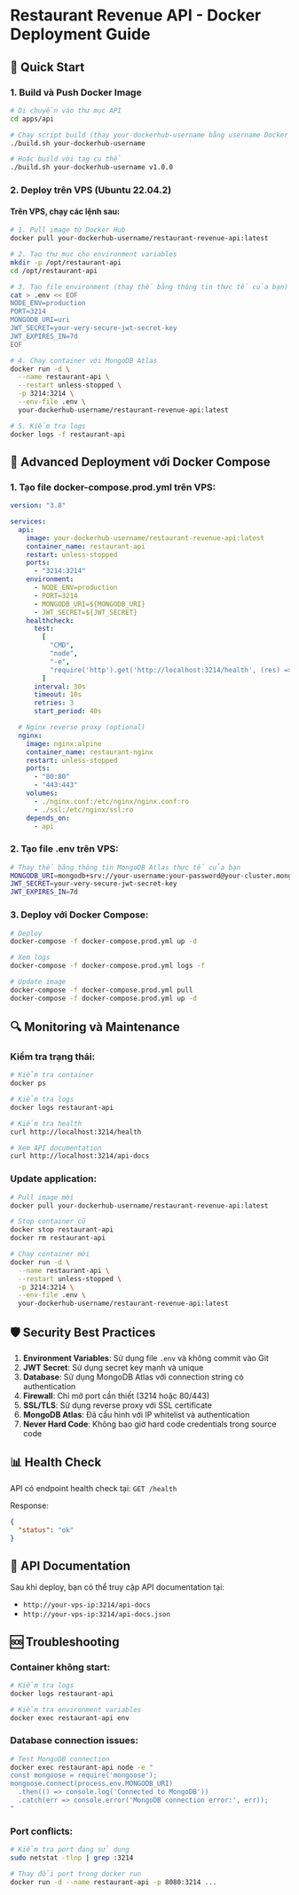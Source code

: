 # Restaurant Revenue API - Docker Deployment Guide

## 🚀 Quick Start

### 1. Build và Push Docker Image

```bash
# Di chuyển vào thư mục API
cd apps/api

# Chạy script build (thay your-dockerhub-username bằng username Docker Hub của bạn)
./build.sh your-dockerhub-username

# Hoặc build với tag cụ thể
./build.sh your-dockerhub-username v1.0.0
```

### 2. Deploy trên VPS (Ubuntu 22.04.2)

#### Trên VPS, chạy các lệnh sau:

```bash
# 1. Pull image từ Docker Hub
docker pull your-dockerhub-username/restaurant-revenue-api:latest

# 2. Tạo thư mục cho environment variables
mkdir -p /opt/restaurant-api
cd /opt/restaurant-api

# 3. Tạo file environment (thay thế bằng thông tin thực tế của bạn)
cat > .env << EOF
NODE_ENV=production
PORT=3214
MONGODB_URI=uri
JWT_SECRET=your-very-secure-jwt-secret-key
JWT_EXPIRES_IN=7d
EOF

# 4. Chạy container với MongoDB Atlas
docker run -d \
  --name restaurant-api \
  --restart unless-stopped \
  -p 3214:3214 \
  --env-file .env \
  your-dockerhub-username/restaurant-revenue-api:latest

# 5. Kiểm tra logs
docker logs -f restaurant-api
```

## 🔧 Advanced Deployment với Docker Compose

### 1. Tạo file docker-compose.prod.yml trên VPS:

```yaml
version: "3.8"

services:
  api:
    image: your-dockerhub-username/restaurant-revenue-api:latest
    container_name: restaurant-api
    restart: unless-stopped
    ports:
      - "3214:3214"
    environment:
      - NODE_ENV=production
      - PORT=3214
      - MONGODB_URI=${MONGODB_URI}
      - JWT_SECRET=${JWT_SECRET}
    healthcheck:
      test:
        [
          "CMD",
          "node",
          "-e",
          "require('http').get('http://localhost:3214/health', (res) => { process.exit(res.statusCode === 200 ? 0 : 1) })",
        ]
      interval: 30s
      timeout: 10s
      retries: 3
      start_period: 40s

  # Nginx reverse proxy (optional)
  nginx:
    image: nginx:alpine
    container_name: restaurant-nginx
    restart: unless-stopped
    ports:
      - "80:80"
      - "443:443"
    volumes:
      - ./nginx.conf:/etc/nginx/nginx.conf:ro
      - ./ssl:/etc/nginx/ssl:ro
    depends_on:
      - api
```

### 2. Tạo file .env trên VPS:

```bash
# Thay thế bằng thông tin MongoDB Atlas thực tế của bạn
MONGODB_URI=mongodb+srv://your-username:your-password@your-cluster.mongodb.net/?retryWrites=true&w=majority&appName=YourCluster
JWT_SECRET=your-very-secure-jwt-secret-key
JWT_EXPIRES_IN=7d
```

### 3. Deploy với Docker Compose:

```bash
# Deploy
docker-compose -f docker-compose.prod.yml up -d

# Xem logs
docker-compose -f docker-compose.prod.yml logs -f

# Update image
docker-compose -f docker-compose.prod.yml pull
docker-compose -f docker-compose.prod.yml up -d
```

## 🔍 Monitoring và Maintenance

### Kiểm tra trạng thái:

```bash
# Kiểm tra container
docker ps

# Kiểm tra logs
docker logs restaurant-api

# Kiểm tra health
curl http://localhost:3214/health

# Xem API documentation
curl http://localhost:3214/api-docs
```

### Update application:

```bash
# Pull image mới
docker pull your-dockerhub-username/restaurant-revenue-api:latest

# Stop container cũ
docker stop restaurant-api
docker rm restaurant-api

# Chạy container mới
docker run -d \
  --name restaurant-api \
  --restart unless-stopped \
  -p 3214:3214 \
  --env-file .env \
  your-dockerhub-username/restaurant-revenue-api:latest
```

## 🛡️ Security Best Practices

1. **Environment Variables**: Sử dụng file `.env` và không commit vào Git
2. **JWT Secret**: Sử dụng secret key mạnh và unique
3. **Database**: Sử dụng MongoDB Atlas với connection string có authentication
4. **Firewall**: Chỉ mở port cần thiết (3214 hoặc 80/443)
5. **SSL/TLS**: Sử dụng reverse proxy với SSL certificate
6. **MongoDB Atlas**: Đã cấu hình với IP whitelist và authentication
7. **Never Hard Code**: Không bao giờ hard code credentials trong source code

## 📊 Health Check

API có endpoint health check tại: `GET /health`

Response:

```json
{
  "status": "ok"
}
```

## 🔗 API Documentation

Sau khi deploy, bạn có thể truy cập API documentation tại:

- `http://your-vps-ip:3214/api-docs`
- `http://your-vps-ip:3214/api-docs.json`

## 🆘 Troubleshooting

### Container không start:

```bash
# Kiểm tra logs
docker logs restaurant-api

# Kiểm tra environment variables
docker exec restaurant-api env
```

### Database connection issues:

```bash
# Test MongoDB connection
docker exec restaurant-api node -e "
const mongoose = require('mongoose');
mongoose.connect(process.env.MONGODB_URI)
  .then(() => console.log('Connected to MongoDB'))
  .catch(err => console.error('MongoDB connection error:', err));
"
```

### Port conflicts:

```bash
# Kiểm tra port đang sử dụng
sudo netstat -tlnp | grep :3214

# Thay đổi port trong docker run
docker run -d --name restaurant-api -p 8080:3214 ...
```
